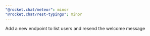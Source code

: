 ```yaml
---
"@rocket.chat/meteor": minor
"@rocket.chat/rest-typings": minor
---
```


Add a new endpoint to list users and resend the welcome message
